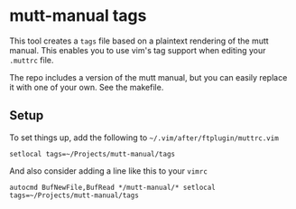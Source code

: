 # mutt-manual tags

This tool creates a `tags` file based on a plaintext rendering of the
mutt manual.  This enables you to use vim's tag support when editing
your `.muttrc` file.

The repo includes a version of the mutt manual, but you can easily
replace it with one of your own.  See the makefile.

## Setup

To set things up, add the following to
`~/.vim/after/ftplugin/muttrc.vim`

```vim
setlocal tags=~/Projects/mutt-manual/tags
```

And also consider adding a line like this to your `vimrc`

```vim
autocmd BufNewFile,BufRead */mutt-manual/* setlocal tags=~/Projects/mutt-manual/tags
```
